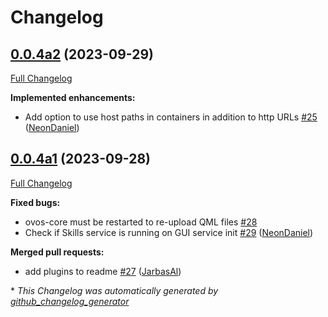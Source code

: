 # Changelog

## [0.0.4a2](https://github.com/OpenVoiceOS/ovos-gui/tree/0.0.4a2) (2023-09-29)

[Full Changelog](https://github.com/OpenVoiceOS/ovos-gui/compare/0.0.4a1...0.0.4a2)

**Implemented enhancements:**

- Add option to use host paths in containers in addition to http URLs [\#25](https://github.com/OpenVoiceOS/ovos-gui/pull/25) ([NeonDaniel](https://github.com/NeonDaniel))

## [0.0.4a1](https://github.com/OpenVoiceOS/ovos-gui/tree/0.0.4a1) (2023-09-28)

[Full Changelog](https://github.com/OpenVoiceOS/ovos-gui/compare/0.0.3...0.0.4a1)

**Fixed bugs:**

- ovos-core must be restarted to re-upload QML files [\#28](https://github.com/OpenVoiceOS/ovos-gui/issues/28)
- Check if Skills service is running on GUI service init [\#29](https://github.com/OpenVoiceOS/ovos-gui/pull/29) ([NeonDaniel](https://github.com/NeonDaniel))

**Merged pull requests:**

- add plugins to readme [\#27](https://github.com/OpenVoiceOS/ovos-gui/pull/27) ([JarbasAl](https://github.com/JarbasAl))



\* *This Changelog was automatically generated by [github_changelog_generator](https://github.com/github-changelog-generator/github-changelog-generator)*
